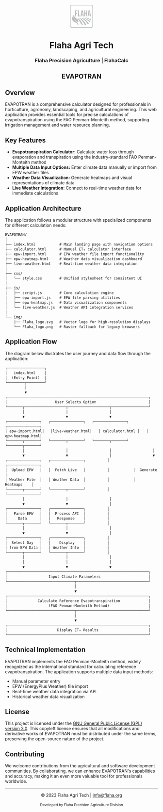 <!-- @format -->

<div align="center">
  <img src="EVAPOTRAN/img/Flaha_logo.svg" alt="Flaha Logo" width="80" height="80" style="vertical-align: middle;">
  <div>
    <h1>Flaha Agri Tech</h1>
    <h3>Flaha Precision Agriculture | FlahaCalc</h3>
    <h2>EVAPOTRAN</h2>
  </div>
</div>

## Overview

EVAPOTRAN is a comprehensive calculator designed for professionals in horticulture, agronomy, landscaping, and agricultural engineering. This web application provides essential tools for precise calculations of evapotranspiration using the FAO Penman-Monteith method, supporting irrigation management and water resource planning.

## Key Features

- **Evapotranspiration Calculator:** Calculate water loss through evaporation and transpiration using the industry-standard FAO Penman-Monteith method
- **Multiple Data Input Options:** Enter climate data manually or import from EPW weather files
- **Weather Data Visualization:** Generate heatmaps and visual representations of climate data
- **Live Weather Integration:** Connect to real-time weather data for immediate calculations

## Application Architecture

The application follows a modular structure with specialized components for different calculation needs:

```
EVAPOTRAN/
│
├── index.html           # Main landing page with navigation options
├── calculator.html      # Manual ET₀ calculator interface
├── epw-import.html      # EPW weather file import functionality
├── epw-heatmap.html     # Weather data visualization dashboard
├── live-weather.html    # Real-time weather data integration
│
├── css/
│   └── style.css        # Unified stylesheet for consistent UI
│
├── js/
│   ├── script.js        # Core calculation engine
│   ├── epw-import.js    # EPW file parsing utilities
│   ├── epw-heatmap.js   # Data visualization components
│   └── live-weather.js  # Weather API integration services
│
└── img/
    ├── Flaha_logo.svg   # Vector logo for high-resolution displays
    └── Flaha_logo.png   # Raster fallback for legacy browsers
```

## Application Flow

The diagram below illustrates the user journey and data flow through the application:

```
┌─────────────────┐
│   index.html    │
│  (Entry Point)  │
└────────┬────────┘
         │
         ▼
┌─────────────────────────────────────────────────────────────────┐
│                      User Selects Option                        │
└───────┬───────────────────┬───────────────────┬─────────────────┘
        │                   │                   │
        ▼                   ▼                   ▼
┌───────────────┐   ┌───────────────┐   ┌───────────────┐   ┌───────────────┐
│ epw-import.html│   │live-weather.html│   │ calculator.html │   │ epw-heatmap.html│
└───────┬───────┘   └───────┬───────┘   └───────┬───────┘   └───────┬───────┘
        │                   │                   │                   │
        ▼                   ▼                   │                   ▼
┌───────────────┐   ┌───────────────┐          │           ┌───────────────┐
│  Upload EPW   │   │  Fetch Live   │          │           │  Generate     │
│ Weather File  │   │ Weather Data  │          │           │   Heatmaps    │
└───────┬───────┘   └───────┬───────┘          │           └───────────────┘
        │                   │                   │                   
        ▼                   ▼                   │                   
┌───────────────┐   ┌───────────────┐          │           
│   Parse EPW   │   │  Process API  │          │           
│     Data      │   │   Response    │          │           
└───────┬───────┘   └───────┬───────┘          │           
        │                   │                   │                   
        ▼                   ▼                   │                   
┌───────────────┐   ┌───────────────┐          │           
│  Select Day   │   │    Display    │          │           
│ from EPW Data │   │ Weather Info  │          │           
└───────┬───────┘   └───────┬───────┘          │           
        │                   │                   │
        │                   │                   │
        ▼                   ▼                   ▼
┌─────────────────────────────────────────────────────────────────┐
│                   Input Climate Parameters                      │
└───────────────────────────────┬─────────────────────────────────┘
                                │
                                ▼
┌─────────────────────────────────────────────────────────────────┐
│              Calculate Reference Evapotranspiration             │
│                   (FAO Penman-Monteith Method)                  │
└───────────────────────────────┬─────────────────────────────────┘
                                │
                                ▼
┌─────────────────────────────────────────────────────────────────┐
│                       Display ET₀ Results                       │
└─────────────────────────────────────────────────────────────────┘
```

## Technical Implementation

EVAPOTRAN implements the FAO Penman-Monteith method, widely recognized as the international standard for calculating reference evapotranspiration. The application supports multiple data input methods:

- Manual parameter entry
- EPW (EnergyPlus Weather) file import
- Real-time weather data integration via API
- Historical weather data visualization

## License

This project is licensed under the [GNU General Public License (GPL) version 3.0](https://www.gnu.org/licenses/gpl-3.0.en.html). This copyleft license ensures that all modifications and derivative works of EVAPOTRAN must be distributed under the same terms, preserving the open-source nature of the project.

## Contributing

We welcome contributions from the agricultural and software development communities. By collaborating, we can enhance EVAPOTRAN's capabilities and accuracy, making it an even more valuable tool for professionals worldwide.

---

<div align="center">
  <p>© 2023 Flaha Agri Tech | <a href="mailto:info@flaha.org">info@flaha.org</a></p>
  <p><small>Developed by Flaha Precision Agriculture Division</small></p>
</div>
